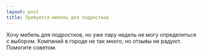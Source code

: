 ```yaml
---
layout: post 
title: Требуется мебель для подростков 
--- 
```

Хочу мебель для подростков, но уже пару недель не могу определиться с выбором. Компаний в городе не так много, но отзывы не радуют. Помогите советом.